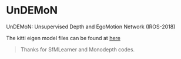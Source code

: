 # UnDEMoN
UnDEMoN: Unsupervised Depth and EgoMotion Network (IROS-2018)

The kitti eigen model files can be found at [here](https://drive.google.com/open?id=1bg55pMxO7fgLoyB-yb6pjtUNc6zD4pqT)


> Thanks for SfMLearner and Monodepth codes.
